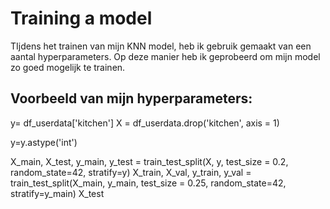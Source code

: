 # Training a model

TIjdens het trainen van mijn KNN model, heb ik gebruik gemaakt van een aantal hyperparameters. Op deze manier heb ik geprobeerd om mijn model zo goed mogelijk te trainen. 

## Voorbeeld van mijn hyperparameters:

y= df_userdata['kitchen']
X = df_userdata.drop('kitchen', axis = 1)

y=y.astype('int')

X_main, X_test, y_main, y_test = train_test_split(X, y, test_size = 0.2, random_state=42, stratify=y)
X_train, X_val, y_train, y_val = train_test_split(X_main, y_main, test_size = 0.25, random_state=42, stratify=y_main)
X_test


